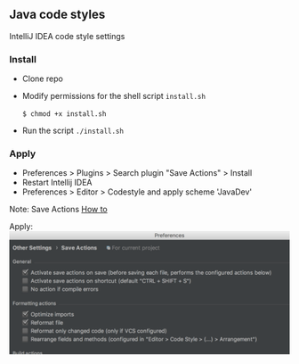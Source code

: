 ## Java code styles

IntelliJ IDEA code style settings

### Install
 * Clone repo
 
 * Modify permissions for the shell script `install.sh`
 
   `$ chmod +x install.sh`
 
 * Run the script
   `./install.sh`

### Apply
 * Preferences > Plugins > Search plugin "Save Actions" > Install
 * Restart Intellij IDEA
 * Preferences > Editor > Codestyle and apply scheme 'JavaDev'
 

Note: Save Actions [How to](https://stackoverflow.com/questions/946993/intellij-reformat-on-file-save)

Apply: ![Save Actions Apply](save-actions.png)

